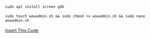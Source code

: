 <br>
<br>
<code>sudo apt install screen gdb</code>
<br>
<br>
<code>sudo touch wowadmin.sh && sudo chmod +x wowadmin.sh && sudo nano wowadmin.sh</code>
<br>
<br>
<a href="https://raw.githubusercontent.com/CAR0L1N/Unix/main/Docs/Restart.txt">Insert This Code</a>
